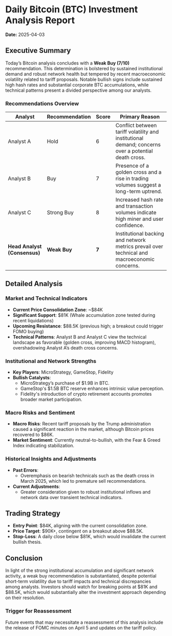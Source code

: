 # Daily Bitcoin (BTC) Investment Analysis Report
**Date:** 2025-04-03

## Executive Summary
Today’s Bitcoin analysis concludes with a **Weak Buy (7/10)** recommendation. This determination is bolstered by sustained institutional demand and robust network health but tempered by recent macroeconomic volatility related to tariff proposals. Notable bullish signs include sustained high hash rates and substantial corporate BTC accumulations, while technical patterns present a divided perspective among our analysts.

### Recommendations Overview
| Analyst     | Recommendation  | Score | Primary Reason                       |
|-------------|-----------------|-------|--------------------------------------|
| Analyst A   | Hold            | 6     | Conflict between tariff volatility and institutional demand; concerns over a potential death cross. |
| Analyst B   | Buy             | 7     | Presence of a golden cross and a rise in trading volumes suggest a long-term uptrend. |
| Analyst C   | Strong Buy      | 8     | Increased hash rate and transaction volumes indicate high miner and user confidence. |
| **Head Analyst (Consensus)** | **Weak Buy** | **7** | Institutional backing and network metrics prevail over technical and macroeconomic concerns. |

## Detailed Analysis

### Market and Technical Indicators
- **Current Price Consolidation Zone**: ~$84K
- **Significant Support**: $81K (Whale accumulation zone tested during recent liquidations)
- **Upcoming Resistance**: $88.5K (previous high; a breakout could trigger FOMO buying)
- **Technical Patterns**: Analyst B and Analyst C view the technical landscape as favorable (golden cross, improving MACD histogram), overshadowing Analyst A’s death cross concerns.

### Institutional and Network Strengths
- **Key Players**: MicroStrategy, GameStop, Fidelity
- **Bullish Catalysts**:
  - MicroStrategy’s purchase of $1.9B in BTC.
  - GameStop's $1.5B BTC reserve enhances intrinsic value perception.
  - Fidelity's introduction of crypto retirement accounts promotes broader market participation.

### Macro Risks and Sentiment
- **Macro Risks**: Recent tariff proposals by the Trump administration caused a significant reaction in the market, although Bitcoin prices recovered to $86K.
- **Market Sentiment**: Currently neutral-to-bullish, with the Fear & Greed Index indicating stabilization.

### Historical Insights and Adjustments
- **Past Errors**:
  - Overemphasis on bearish technicals such as the death cross in March 2025, which led to premature sell recommendations.
- **Current Adjustments**:
  - Greater consideration given to robust institutional inflows and network data over transient technical indicators.

## Trading Strategy
- **Entry Point**: $84K, aligning with the current consolidation zone.
- **Price Target**: $90K+, contingent on a breakout above $88.5K.
- **Stop-Loss**: A daily close below $81K, which would invalidate the current bullish thesis.

## Conclusion
In light of the strong institutional accumulation and significant network activity, a weak buy recommendation is substantiated, despite potential short-term volatility due to tariff impacts and technical discrepancies among analysts. Investors should watch for breaking points at $81K and $88.5K, which would substantially alter the investment approach depending on their resolution.

### Trigger for Reassessment
Future events that may necessitate a reassessment of this analysis include the release of FOMC minutes on April 5 and updates on the tariff policy.
